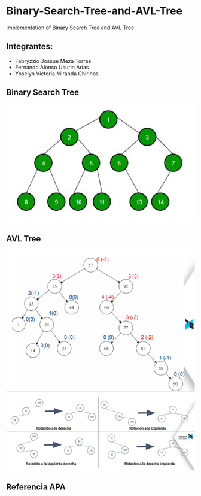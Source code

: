 # Binary-Search-Tree-and-AVL-Tree
Implementation of Binary Search Tree and AVL Tree
## Integrantes:
- Fabryzzio Jossue Meza Torres
- Fernando Alonso Usurin Arias
- Yoselyn Victoria Miranda Chirinos
## Binary Search Tree
![](Arbol_binario.png)

## AVL Tree
![](AVL.png)
![](rotaciones.png)

## Referencia APA
